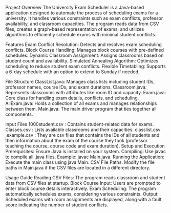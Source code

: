 Project Overview
The University Exam Scheduler is a Java-based application designed to automate the process of scheduling exams for a university. It handles various constraints such as exam conflicts, professor availability, and classroom capacities. The program reads data from CSV files, creates a graph-based representation of exams, and utilizes algorithms to efficiently schedule exams with minimal student conflicts.

Features
Exam Conflict Resolution: Detects and resolves exam scheduling conflicts.
Block Course Handling: Manages block courses with pre-defined schedules.
Dynamic Classroom Assignment: Assigns classrooms based on student count and availability.
Simulated Annealing Algorithm: Optimizes scheduling to reduce student exam conflicts.
Flexible Timetabling: Supports a 6-day schedule with an option to extend to Sunday if needed.

File Structure
ClassList.java: Manages class lists including student IDs, professor names, course IDs, and exam durations.
Classroom.java: Represents classrooms with attributes like room ID and capacity.
Exam.java: Core class for handling exam details, conflicts, and scheduling.
AllExam.java: Holds a collection of all exams and manages relationships between them.
Main.java: The main driver program that ties together all components.

Input Files
1000student.csv : Contains student-related data for exams.
Classes.csv           : Lists available classrooms and their capacities.
classlist.csv ,example.csv : They are csv files that contains the IDs of all students and then information about the exam of the course they took (professor teaching the course, course code and exam duration).
Setup and Execution
Prerequisites: Ensure Java is installed on your system.
Compiling: Use javac to compile all .java files. Example: javac Main.java.
Running the Application: Execute the main class using java Main.
CSV File Paths: Modify the file paths in Main.java if the CSV files are located in a different directory.

Usage Guide
Reading CSV Files: The program reads classroom and student data from CSV files at startup.
Block Course Input: Users are prompted to enter block course details interactively.
Exam Scheduling: The program automatically schedules exams, considering various constraints.
Output: Scheduled exams with room assignments are displayed, along with a fault score indicating the number of student conflicts.

